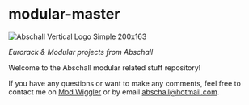 # modular-master

![Abschall Vertical Logo Simple 200x163](https://user-images.githubusercontent.com/30356903/132745164-a5e864a2-3a76-4cc9-af31-fd81617c80b6.png)

_Eurorack & Modular projects from Abschall_

Welcome to the Abschall modular related stuff repository!

If you have any questions or want to make any comments, feel free to contact me on [Mod Wiggler](https://modwiggler.com/) or by email abschall@hotmail.com. 



